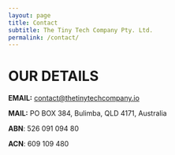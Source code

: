```yaml
---
layout: page
title: Contact 
subtitle: The Tiny Tech Company Pty. Ltd.
permalink: /contact/
---
```


# OUR DETAILS 

**EMAIL:** [contact@thetinytechcompany.io](mailto:contact@thetinytechcompany.io)

**MAIL:** PO BOX 384, Bulimba, QLD 4171, Australia 

**ABN**: 526 091 094 80

**ACN**: 609 109 480
